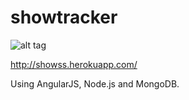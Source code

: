 showtracker
===========
![alt tag](https://m1.behance.net/rendition/modules/132485801/disp/c696a4321d15570b50fe0aea2aee8517.png)

http://showss.herokuapp.com/

Using AngularJS, Node.js and MongoDB.

